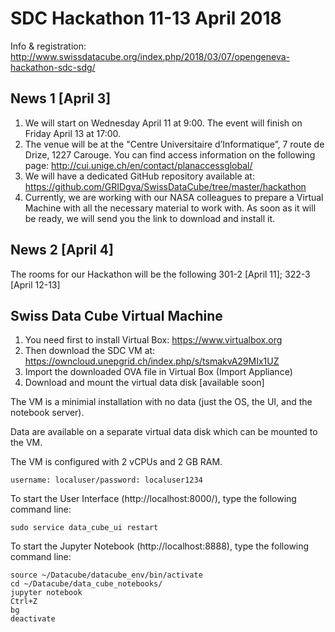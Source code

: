 # SDC Hackathon 11-13 April 2018
Info & registration: http://www.swissdatacube.org/index.php/2018/03/07/opengeneva-hackathon-sdc-sdg/

## News 1 [April 3]
1. We will start on Wednesday April 11 at 9:00. The event will finish on Friday April 13 at 17:00.
2. The venue will be at the "Centre Universitaire d’Informatique”, 7 route de Drize, 1227 Carouge. You can find access information on the following page: http://cui.unige.ch/en/contact/planaccessglobal/
3. We will have a dedicated GitHub repository available at: https://github.com/GRIDgva/SwissDataCube/tree/master/hackathon
4. Currently, we are working with our NASA colleagues to prepare a Virtual Machine with all the necessary material to work with. As soon as it will be ready, we will send you the link to download and install it.

## News 2 [April 4]
The rooms for our Hackathon will be the following 301-2 [April 11]; 322-3 [April 12-13]

## Swiss Data Cube Virtual Machine
1. You need first to install Virtual Box: https://www.virtualbox.org
2. Then download the SDC VM at: https://owncloud.unepgrid.ch/index.php/s/tsmakvA29MIx1UZ
3. Import the downloaded OVA file in Virtual Box (Import Appliance)
4. Download and mount the virtual data disk [available soon]

The VM is a minimial installation with no data (just the OS, the UI, and the notebook server).

Data are available on a separate virtual data disk which can be mounted to the VM.

The VM is configured with 2 vCPUs and 2 GB RAM.
```
username: localuser/password: localuser1234
```

To start the User Interface (http://localhost:8000/), type the following command line:
```
sudo service data_cube_ui restart 
```
To start the Jupyter Notebook (http://localhost:8888), type the following command line:
```
source ~/Datacube/datacube_env/bin/activate
cd ~/Datacube/data_cube_notebooks/
jupyter notebook
Ctrl+Z
bg
deactivate
```
